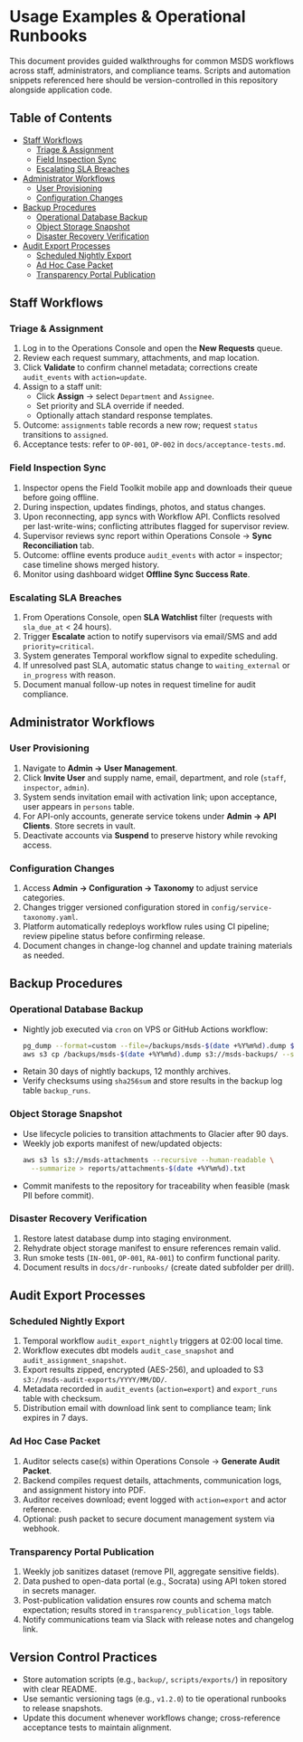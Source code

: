 # Usage Examples & Operational Runbooks

This document provides guided walkthroughs for common MSDS workflows across staff, administrators,
and compliance teams. Scripts and automation snippets referenced here should be version-controlled in
this repository alongside application code.

## Table of Contents
- [Staff Workflows](#staff-workflows)
  - [Triage & Assignment](#triage--assignment)
  - [Field Inspection Sync](#field-inspection-sync)
  - [Escalating SLA Breaches](#escalating-sla-breaches)
- [Administrator Workflows](#administrator-workflows)
  - [User Provisioning](#user-provisioning)
  - [Configuration Changes](#configuration-changes)
- [Backup Procedures](#backup-procedures)
  - [Operational Database Backup](#operational-database-backup)
  - [Object Storage Snapshot](#object-storage-snapshot)
  - [Disaster Recovery Verification](#disaster-recovery-verification)
- [Audit Export Processes](#audit-export-processes)
  - [Scheduled Nightly Export](#scheduled-nightly-export)
  - [Ad Hoc Case Packet](#ad-hoc-case-packet)
  - [Transparency Portal Publication](#transparency-portal-publication)

## Staff Workflows
### Triage & Assignment
1. Log in to the Operations Console and open the **New Requests** queue.
2. Review each request summary, attachments, and map location.
3. Click **Validate** to confirm channel metadata; corrections create `audit_events` with `action=update`.
4. Assign to a staff unit:
   - Click **Assign** → select `Department` and `Assignee`.
   - Set priority and SLA override if needed.
   - Optionally attach standard response templates.
5. Outcome: `assignments` table records a new row; request `status` transitions to `assigned`.
6. Acceptance tests: refer to `OP-001`, `OP-002` in `docs/acceptance-tests.md`.

### Field Inspection Sync
1. Inspector opens the Field Toolkit mobile app and downloads their queue before going offline.
2. During inspection, updates findings, photos, and status changes.
3. Upon reconnecting, app syncs with Workflow API. Conflicts resolved per last-write-wins; conflicting
   attributes flagged for supervisor review.
4. Supervisor reviews sync report within Operations Console → **Sync Reconciliation** tab.
5. Outcome: offline events produce `audit_events` with actor = inspector; case timeline shows merged
   history.
6. Monitor using dashboard widget **Offline Sync Success Rate**.

### Escalating SLA Breaches
1. From Operations Console, open **SLA Watchlist** filter (requests with `sla_due_at` < 24 hours).
2. Trigger **Escalate** action to notify supervisors via email/SMS and add `priority=critical`.
3. System generates Temporal workflow signal to expedite scheduling.
4. If unresolved past SLA, automatic status change to `waiting_external` or `in_progress` with reason.
5. Document manual follow-up notes in request timeline for audit compliance.

## Administrator Workflows
### User Provisioning
1. Navigate to **Admin → User Management**.
2. Click **Invite User** and supply name, email, department, and role (`staff`, `inspector`, `admin`).
3. System sends invitation email with activation link; upon acceptance, user appears in `persons` table.
4. For API-only accounts, generate service tokens under **Admin → API Clients**. Store secrets in vault.
5. Deactivate accounts via **Suspend** to preserve history while revoking access.

### Configuration Changes
1. Access **Admin → Configuration → Taxonomy** to adjust service categories.
2. Changes trigger versioned configuration stored in `config/service-taxonomy.yaml`.
3. Platform automatically redeploys workflow rules using CI pipeline; review pipeline status before
   confirming release.
4. Document changes in change-log channel and update training materials as needed.

## Backup Procedures
### Operational Database Backup
- Nightly job executed via `cron` on VPS or GitHub Actions workflow:
  ```bash
  pg_dump --format=custom --file=/backups/msds-$(date +%Y%m%d).dump $DATABASE_URL
  aws s3 cp /backups/msds-$(date +%Y%m%d).dump s3://msds-backups/ --sse AES256
  ```
- Retain 30 days of nightly backups, 12 monthly archives.
- Verify checksums using `sha256sum` and store results in the backup log table `backup_runs`.

### Object Storage Snapshot
- Use lifecycle policies to transition attachments to Glacier after 90 days.
- Weekly job exports manifest of new/updated objects:
  ```bash
  aws s3 ls s3://msds-attachments --recursive --human-readable \
    --summarize > reports/attachments-$(date +%Y%m%d).txt
  ```
- Commit manifests to the repository for traceability when feasible (mask PII before commit).

### Disaster Recovery Verification
1. Restore latest database dump into staging environment.
2. Rehydrate object storage manifest to ensure references remain valid.
3. Run smoke tests (`IN-001`, `OP-001`, `RA-001`) to confirm functional parity.
4. Document results in `docs/dr-runbooks/` (create dated subfolder per drill).

## Audit Export Processes
### Scheduled Nightly Export
1. Temporal workflow `audit_export_nightly` triggers at 02:00 local time.
2. Workflow executes dbt models `audit_case_snapshot` and `audit_assignment_snapshot`.
3. Export results zipped, encrypted (AES-256), and uploaded to S3 `s3://msds-audit-exports/YYYY/MM/DD/`.
4. Metadata recorded in `audit_events` (`action=export`) and `export_runs` table with checksum.
5. Distribution email with download link sent to compliance team; link expires in 7 days.

### Ad Hoc Case Packet
1. Auditor selects case(s) within Operations Console → **Generate Audit Packet**.
2. Backend compiles request details, attachments, communication logs, and assignment history into PDF.
3. Auditor receives download; event logged with `action=export` and actor reference.
4. Optional: push packet to secure document management system via webhook.

### Transparency Portal Publication
1. Weekly job sanitizes dataset (remove PII, aggregate sensitive fields).
2. Data pushed to open-data portal (e.g., Socrata) using API token stored in secrets manager.
3. Post-publication validation ensures row counts and schema match expectation; results stored in
   `transparency_publication_logs` table.
4. Notify communications team via Slack with release notes and changelog link.

## Version Control Practices
- Store automation scripts (e.g., `backup/`, `scripts/exports/`) in repository with clear README.
- Use semantic versioning tags (e.g., `v1.2.0`) to tie operational runbooks to release snapshots.
- Update this document whenever workflows change; cross-reference acceptance tests to maintain
  alignment.
